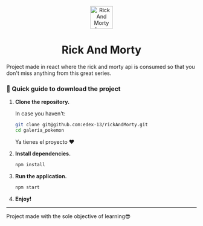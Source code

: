 <p align="center">
    <img alt="Rick And Morty Logo" src="https://i.pinimg.com/originals/3f/d2/90/3fd290f1497999e1344181666a647480.png" width="60" />
</p>
<h1 align="center">
  Rick And Morty
</h1>

<p>Project made in react where the rick and morty api is consumed so that you don't miss anything from this great series.
</p>

### 🤖 Quick guide to download the project

1.  **Clone the repository.**

    In case you haven't: 

    ```sh
    git clone git@github.com:edex-13/rickAndMorty.git
    cd galeria_pokemon
    ```
    Ya tienes el proyecto ❤
2.  **Install dependencies.**

    ```sh
    npm install
    ```
3.  **Run the application.**
  
      ```sh
      npm start
      ```
4.  **Enjoy!**
--------

Project made with the sole objective of learning😎